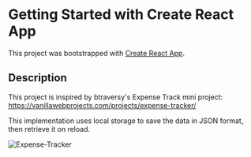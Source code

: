 # Getting Started with Create React App

This project was bootstrapped with [Create React App](https://github.com/facebook/create-react-app).

## Description

This project is inspired by btraversy's Expense Track mini project: https://vanillawebprojects.com/projects/expense-tracker/

This implementation uses local storage to save the data in JSON format, then retrieve it on reload.

![Expense-Tracker](https://user-images.githubusercontent.com/71372051/118769629-3b252680-b835-11eb-8ed7-fdff9921c220.gif)

